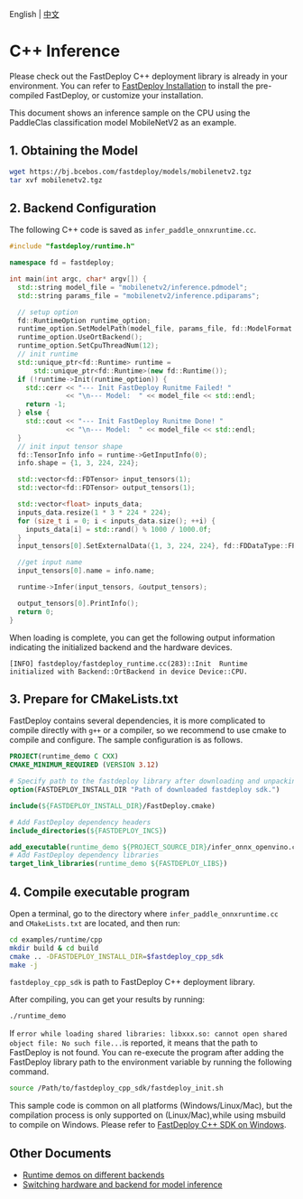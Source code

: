 English | [中文](../../../cn/quick_start/runtime/cpp.md)
# C++ Inference

Please check out the FastDeploy C++ deployment library is already in your environment. You can refer to [FastDeploy Installation](../../build_and_install/) to install the pre-compiled FastDeploy, or customize your installation.

This document shows an inference sample on the CPU using the PaddleClas classification model MobileNetV2 as an example.

## 1. Obtaining the Model

```bash
wget https://bj.bcebos.com/fastdeploy/models/mobilenetv2.tgz
tar xvf mobilenetv2.tgz
```

## 2. Backend Configuration

The following C++ code is saved as `infer_paddle_onnxruntime.cc`.

``` c++
#include "fastdeploy/runtime.h"

namespace fd = fastdeploy;

int main(int argc, char* argv[]) {
  std::string model_file = "mobilenetv2/inference.pdmodel";
  std::string params_file = "mobilenetv2/inference.pdiparams";

  // setup option
  fd::RuntimeOption runtime_option;
  runtime_option.SetModelPath(model_file, params_file, fd::ModelFormat::ONNX);
  runtime_option.UseOrtBackend();
  runtime_option.SetCpuThreadNum(12);
  // init runtime
  std::unique_ptr<fd::Runtime> runtime =
      std::unique_ptr<fd::Runtime>(new fd::Runtime());
  if (!runtime->Init(runtime_option)) {
    std::cerr << "--- Init FastDeploy Runitme Failed! "
              << "\n--- Model:  " << model_file << std::endl;
    return -1;
  } else {
    std::cout << "--- Init FastDeploy Runitme Done! "
              << "\n--- Model:  " << model_file << std::endl;
  }
  // init input tensor shape
  fd::TensorInfo info = runtime->GetInputInfo(0);
  info.shape = {1, 3, 224, 224};

  std::vector<fd::FDTensor> input_tensors(1);
  std::vector<fd::FDTensor> output_tensors(1);

  std::vector<float> inputs_data;
  inputs_data.resize(1 * 3 * 224 * 224);
  for (size_t i = 0; i < inputs_data.size(); ++i) {
    inputs_data[i] = std::rand() % 1000 / 1000.0f;
  }
  input_tensors[0].SetExternalData({1, 3, 224, 224}, fd::FDDataType::FP32, inputs_data.data());

  //get input name
  input_tensors[0].name = info.name;

  runtime->Infer(input_tensors, &output_tensors);

  output_tensors[0].PrintInfo();
  return 0;
}
```
When loading is complete, you can get the following output information indicating the initialized backend and the hardware devices.
```
[INFO] fastdeploy/fastdeploy_runtime.cc(283)::Init	Runtime initialized with Backend::OrtBackend in device Device::CPU.
```

## 3. Prepare for CMakeLists.txt

FastDeploy contains several dependencies, it is more complicated to compile directly with `g++` or a compiler, so we recommend to use cmake to compile and configure. The sample configuration is as follows.

```cmake
PROJECT(runtime_demo C CXX)
CMAKE_MINIMUM_REQUIRED (VERSION 3.12)

# Specify path to the fastdeploy library after downloading and unpacking
option(FASTDEPLOY_INSTALL_DIR "Path of downloaded fastdeploy sdk.")

include(${FASTDEPLOY_INSTALL_DIR}/FastDeploy.cmake)

# Add FastDeploy dependency headers
include_directories(${FASTDEPLOY_INCS})

add_executable(runtime_demo ${PROJECT_SOURCE_DIR}/infer_onnx_openvino.cc)
# Add FastDeploy dependency libraries
target_link_libraries(runtime_demo ${FASTDEPLOY_LIBS})
```

## 4. Compile executable program

Open a terminal, go to the directory where `infer_paddle_onnxruntime.cc` and `CMakeLists.txt` are located, and then run:

```bash
cd examples/runtime/cpp
mkdir build & cd build
cmake .. -DFASTDEPLOY_INSTALL_DIR=$fastdeploy_cpp_sdk
make -j
```

```fastdeploy_cpp_sdk``` is path to FastDeploy C++ deployment library.

After compiling, you can get your results by running:
```bash
./runtime_demo
```
If `error while loading shared libraries: libxxx.so: cannot open shared object file: No such file...`is reported, it means that the path to FastDeploy is not found. You can re-execute the program after adding the  FastDeploy library path to the environment variable by running the following command.
```bash
source /Path/to/fastdeploy_cpp_sdk/fastdeploy_init.sh
```

This sample code is common on all platforms (Windows/Linux/Mac), but the compilation process is only supported on (Linux/Mac),while using msbuild to compile on Windows. Please refer to [FastDeploy C++ SDK on Windows](../../faq/use_sdk_on_windows.md).

## Other Documents

- [Runtime demos on different backends](../../../../examples/runtime/README.md)
- [Switching hardware and backend for model inference](../../faq/how_to_change_backend.md)
